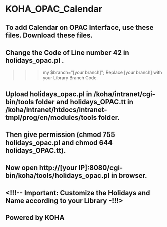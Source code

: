 # KOHA_OPAC_Calendar
## To add Calendar on OPAC Interface, use these files. Download these files.
## Change the Code of Line number 42 in holidays_opac.pl .
  >>> my $branch="[your branch]";
  Replace [your branch] with your Library Branch Code.
  
## Upload holidays_opac.pl in /koha/intranet/cgi-bin/tools folder and holidays_OPAC.tt in /koha/intranet/htdocs/intranet-tmpl/prog/en/modules/tools folder.
## Then give permission (chmod 755 holidays_opac.pl and chmod 644 holidays_OPAC.tt).
## Now open http://[your IP]:8080/cgi-bin/koha/tools/holidays_opac.pl in browser.

## <!!!-- Important: Customize the Holidays and Name according to your Library -!!!>

## Powered by KOHA ####

